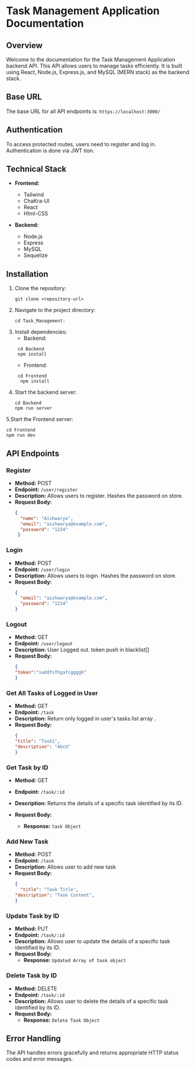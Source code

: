 # Task Management Application Documentation

## Overview

Welcome to the documentation for the Task Management Application backend API. This API allows users to manage tasks efficiently. It is built using React, Node.js, Express.js, and MySQL (MERN stack) as the backend stack.

## Base URL
The base URL for all API endpoints is: `https://localhost:3000/`

## Authentication
To access protected routes, users need to register and log in. Authentication is done via JWT tion.

## Technical Stack

- **Frontend:**
  - Tailwind
  - ChaKra-UI
  - React
  - Html-CSS

- **Backend:**
  - Node.js
  - Express
  - MySQL
  - Sequelize

## Installation

1. Clone the repository:
   ```
   git clone <repository-url>
   ```
3. Navigate to the project directory:
   ```
   cd Task_Management-

   ```
5. Install dependencies:
   - Backend:
   ```
    cd Backend
    npm install
   ````
   - Frontend:
   ```
    cd Frontend
     npm install
   ```
6. Start the backend server:
   ```
   cd Backend
   npm run server
   ```
 5.Start the Frontend server:
   ```
   cd Frontend
   npm run dev
   ```
## API Endpoints

### Register
- **Method:** POST
- **Endpoint:** `/user/register`
- **Description:** Allows users to register. Hashes the password on store.
- **Request Body:**
  ```json
  {
    "name": "Aishwarya",
    "email": "aishwarya@example.com",
    "password": "1234"
   }

 ### Login
- **Method:** POST
- **Endpoint:** `/user/login`
- **Description:** Allows users to login. Hashes the password on store.
- **Request Body:**
  ```json
  {
    "email": "aishwarya@example.com",
    "password": "1234"
  }

 ### Logout
- **Method:** GET
- **Endpoint:** `/user/logout`
- **Description:** User Logged out. token push in blacklist[]
- **Request Body:**
  ```json
  {
  "token":"saddfsfhgafcggggh"
  }

### Get All Tasks of Logged in User
- **Method:** GET
- **Endpoint:** `/task`
- **Description:** Return only logged in user's tasks list array .
- **Request Body:**
  ```json
  {
  "title": "Task1",
  "description": "Abcd"
  }

### Get Task by ID
- **Method:** GET
- **Endpoint:** `/task/:id`
- **Description:** Returns the details of a specific task identified by its ID.

- **Request Body:**
  - **Response:** `task Object`
 
### Add New Task
- **Method:** POST
- **Endpoint:** `/task`
- **Description:** Allows user to add new task 
- **Request Body:**
  ```json
  {
    "title": "Task Title",
  "description": "Task Content",
  }

 ### Update Task by ID
- **Method:** PUT
- **Endpoint:** `/task/:id`
- **Description:** Allows user to update the details of a specific task identified by its ID. 
- **Request Body:**
  - **Response:** `Updated Array of task object`

 ### Delete Task by ID
- **Method:** DELETE
- **Endpoint:** `/task/:id`
- **Description:** Allows user to delete the details of a specific task identified by its ID. 
- **Request Body:**
  - **Response:** `Delete Task Object`

## Error Handling

The API handles errors gracefully and returns appropriate HTTP status codes and error messages.






